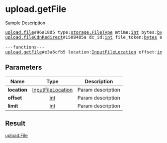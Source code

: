 # upload.getFile

Sample Description

<pre>
<a href="../constructor/upload.file">upload.file</a>#96a18d5 type:<a href="../type/storage.FileType.md">storage.FileType</a> mtime:<a href="../type/int.md">int</a> bytes:<a href="../type/bytes.md">bytes</a> = <a href="../type/upload.File.md">upload.File</a>;
<a href="../constructor/upload.fileCdnRedirect">upload.fileCdnRedirect</a>#1508485a dc_id:<a href="../type/int.md">int</a> file_token:<a href="../type/bytes.md">bytes</a> encryption_key:<a href="../type/bytes.md">bytes</a> encryption_iv:<a href="../type/bytes.md">bytes</a> = <a href="../type/upload.File.md">upload.File</a>;

---functions---
<a href="../method/upload.getFile.md">upload.getFile</a>#e3a6cfb5 location:<a href="../type/InputFileLocation.md">InputFileLocation</a> offset:<a href="../type/int.md">int</a> limit:<a href="../type/int.md">int</a> = <a href="../type/upload.File.md">upload.File</a>;</pre>
## Parameters

| Name | Type | Description |
|------|:----:|-------------|
| **location** | <a href="../type/InputFileLocation.md">InputFileLocation</a> | Param description |
| **offset** | <a href="../type/int.md">int</a> | Param description |
| **limit** | <a href="../type/int.md">int</a> | Param description |

## Result

<a href="../type/upload.File.md">upload.File</a>

